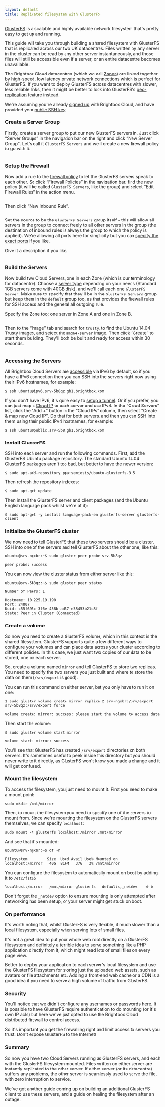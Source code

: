 ```yaml
---
layout: default
title: Replicated filesystem with GlusterFS
---
```


[GlusterFS](http://www.gluster.org/) is a scalable and highly available network filesystem that's pretty easy to get up and running.

This guide will take you through building a shared filesystem with GlusterFS that is replicated across our two UK datacentres. Files written by any server in the cluster can be read by any other server instantaneously, and those files will still be accessible even if a server, or an entire datacentre becomes unavailable.

The Brightbox Cloud datacentres (which we call [Zones](/docs/reference/glossary/#zone)) are linked together by high-speed, low latency private network connections which is perfect for GlusterFS. If you want to deploy GlusterFS across datacentres with slower, less reliable links, then it might be better to look into GlusterFS's [geo-replication](https://github.com/gluster/glusterfs/blob/master/doc/admin-guide/en-US/markdown/admin_distributed_geo_rep.md) feature instead.

We're assuming you're already [signed up](https://manage.brightbox.com/signup) with Brightbox Cloud, and have provided your [public SSH key](/docs/guides/manager/ssh-keys/).

### Create a Server Group

Firstly, create a server group to put our new GlusterFS servers in. Just click <q>Server Groups</q> in the navigation bar on the right and click <q>New Server Group</q>. Let's call it `GlusterFS Servers` and we'll create a new firewall policy to go with it.

<img src="/images/docs/glusterfs-new-server-group.png" class="doc-border" alt=""/>

### Setup the Firewall

Now add a rule to the [firewall policy](/docs/reference/firewall/) to let the GlusterFS servers speak to each other. So click <q>Firewall Policies</q> in the navigation bar, find the new policy (it will be called `GlusterFS Servers`, like the group) and select <q>Edit Firewall Rules</q> in the action menu.

<img src="/images/docs/glusterfs-firewall-policy-list.png" class="doc-border" alt=""/>

Then click <q>New Inbound Rule</q>.

<img src="/images/docs/glusterfs-new-rule.png" alt="" class="doc-border"/>

Set the source to be the `GlusterFS Servers` group itself - this will allow all servers in the group to connect freely to all other servers in the group (the destination of inbound rules is always the group to which the policy is applied). We're allowing all ports here for simplicity but you can [specify the exact ports](http://www.jamescoyle.net/how-to/457-glusterfs-firewall-rules) if you like.

Give it a description if you like.

<img src="/images/docs/glusterfs-new-rule-details.png" alt="" class="doc-border"/>

### Build the Servers

Now build two Cloud Servers, one in each Zone (which is our terminology for datacentre). Choose a [server type](/docs/reference/server-types/) depending on your needs (Standard 1GB servers come with 40GB disk), and we'll call each one `GlusterFS Server`. Make sure to specify that they'll be in the `GlusterFS Servers` group but keep them in the `default` group too, as that provides the firewall rules for SSH access and the general all outgoing rule.

Specify the Zone too; one server in Zone A and one in Zone B.

<img src="/images/docs/glusterfs-new-server.png" alt="" class="doc-border"/>

Then to the <q>Image</q> tab and search for `trusty`, to find the Ubuntu 14.04 Trusty images, and select the `amd64-server` image. Then click <q>Create</q> to start them building. They'll both be built and ready for access within 30 seconds.

<img src="/images/docs/glusterfs-new-server-image.png" alt="" class="doc-border"/>

### Accessing the Servers

All Brightbox Cloud Servers are [accessible](/docs/guides/accessing-cloud-servers/) via IPv6 by default, so if you have a IPv6 connection then you can SSH into the servers right now using their IPv6 hostnames, for example:

    $ ssh ubuntu@ipv6.srv-5b8qz.gb1.brightbox.com

If you don't have IPv6, it's quite easy to [setup a tunnel](/docs/guides/ipv6/). Or if you prefer, you can just map a [Cloud IP](/docs/reference/cloud-ips/) to each server and use IPv4. In the <q>Cloud Servers</q> list, click the <q>Add +</q> button in the <q>Cloud IPs</q> column, then select <q>Create & map new Cloud IP</q>. Do that for both servers, and then you can SSH into them using their public IPv4 hostnames, for example:

    $ ssh ubuntu@public.srv-5b8.gb1.brightbox.com

### Install GlusterFS

SSH into each server and run the following commands. First, add the GlusterFS Ubuntu package repository. The standard Ubuntu 14.04 GlusterFS packages aren't too bad, but better to have the newer version:

    $ sudo apt-add-repository ppa:semiosis/ubuntu-glusterfs-3.5

Then refresh the repository indexes:

    $ sudo apt-get update

Then install the GlusterFS server and client packages (and the Ubuntu English language pack whilst we're at it):

    $ sudo apt-get -y install language-pack-en glusterfs-server glusterfs-client

### Initialize the GlusterFS cluster

We now need to tell GlusterFS that these two servers should be a cluster. SSH into one of the servers and tell GlusterFS about the other one, like this:

    ubuntu@srv-ngxbr:~$ sudo gluster peer probe srv-5b8qz
    
    peer probe: success

You can now view the cluster status from either server like this:

    ubuntu@srv-5b8qz:~$ sudo gluster peer status
    
    Number of Peers: 1
    
    Hostname: 10.225.19.190
    Port: 24007
    Uuid: c55f695c-3f6e-458b-ad57-e58453b21c8f
    State: Peer in Cluster (Connected)

### Create a volume

So now you need to create a GlusterFS volume, which in this context is the shared filesystem. GlusterFS supports quite a few different ways to configure your volumes and can place data across your cluster according to different policies. In this case, we just want two copies of our data to be stored, one on each server.

So, create a volume named `mirror` and tell GlusterFS to store two replicas. You need to specify the two servers you just built and where to store the data on them (`/srv/export` is good).

You can run this command on either server, but you only have to run it on one:

    $ sudo gluster volume create mirror replica 2 srv-ngxbr:/srv/export srv-5b8qz:/srv/export force
    
    volume create: mirror: success: please start the volume to access data

Then start the volume:

    $ sudo gluster volume start mirror
	
    volume start: mirror: success

You'll see that GlusterFS has created `/srv/export` directories on both servers. It's sometimes useful to peek inside this directory but you should never write to it directly, as GlusterFS won't know you made a change and it will get confused.

### Mount the filesystem

To access the filesystem, you just need to mount it. First you need to make a mount point:

    sudo mkdir /mnt/mirror

Then, to mount the filesystem you need to specify one of the servers to mount from. Since we're mounting the filesystem on the GlusterFS servers themselves, we can specify `localhost`:

    sudo mount -t glusterfs localhost:/mirror /mnt/mirror

And see that it's mounted:

    ubuntu@srv-ngxbr:~$ df -h

    Filesystem         Size  Used Avail Use% Mounted on
    localhost:/mirror   40G  816M   37G   3% /mnt/mirror

You can configure the filesystem to automatically mount on boot by adding it to `/etc/fstab`

    localhost:/mirror	/mnt/mirror	glusterfs	defaults,_netdev	0 0

Don't forget the `_netdev` option to ensure mounting is only attempted after networking has been setup, or your server might get stuck on boot.

### On performance

It's worth noting that, whilst GlusterFS is very flexible, it much slower than a local filesystem, especially when serving lots of small files.

It's not a great idea to put your whole web root directly on a GlusterFS filesystem and definitely a terrible idea to serve something like a PHP application directly from it, which might read lots of small files on every page view.

Better to deploy your application to each server's local filesystem and use the GlusterFS filesystem for storing just the uploaded web assets, such as avatars or file attachments etc. Adding a front-end web cache or a CDN is a good idea if you need to serve a high volume of traffic from GlusterFS.

### Security

You'll notice that we didn't configure any usernames or passwords here. It is possible to have GlusterFS require authentication to do mounting (or it's own IP acls) but here we've just opted to use the Brightbox Cloud distributed firewall to control access.

So it's important you get the firewalling right and limit access to servers you trust. Don't expose GlusterFS to the Internet!

### Summary

So now you have two Cloud Servers running as GlusterFS servers, and each with the GlusterFS filesystem mounted. Files written on either server are instantly replicated to the other server. If either server (or its datacentre) suffers any problems, the other server is seamlessly used to serve the file, with zero interruption to service.

We've got another guide coming up on building an additional GlusterFS client to use these servers, and a guide on healing the filesystem after an outage.



